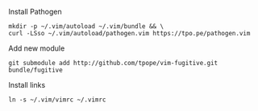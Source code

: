 Install Pathogen

	mkdir -p ~/.vim/autoload ~/.vim/bundle && \
	curl -LSso ~/.vim/autoload/pathogen.vim https://tpo.pe/pathogen.vim


Add new module

	git submodule add http://github.com/tpope/vim-fugitive.git bundle/fugitive

Install links

	ln -s ~/.vim/vimrc ~/.vimrc
